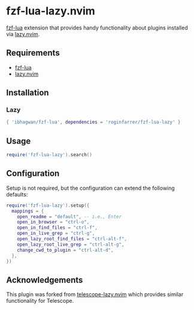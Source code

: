 # fzf-lua-lazy.nvim

[fzf-lua](https://github.com/ibhagwan/fzf-lua) extension that provides handy functionality about plugins installed via [lazy.nvim](https://github.com/folke/lazy.nvim).

## Requirements

- [fzf-lua](https://github.com/ibhagwan/fzf-lua)
- [lazy.nvim](https://github.com/folke/lazy.nvim)

## Installation

### Lazy

```lua
{ 'ibhagwan/fzf-lua', dependencies = 'roginfarrer/fzf-lua-lazy' }
```

## Usage

```lua
require('fzf-lua-lazy').search()
```

## Configuration

Setup is not required, but the configuration can extend the following defaults:

```lua
require('fzf-lua-lazy').setup({
  mappings = {
    open_readme = "default", -- i.e., Enter
    open_in_browser = "ctrl-o",
    open_in_find_files = "ctrl-f",
    open_in_live_grep = "ctrl-g",
    open_lazy_root_find_files = "ctrl-alt-f",
    open_lazy_root_live_grep = "ctrl-alt-g",
    change_cwd_to_plugin = "ctrl-alt-d",
  },
})
```

## Acknowledgements

This plugin was forked from [telescope-lazy.nvim](https://github.com/tsakirist/telescope-lazy.nvim) which provides similar functionality for Telescope.
